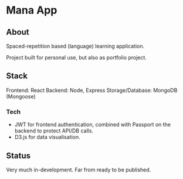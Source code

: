 # Mana App
## About
Spaced-repetition based (language) learning application. 

Project built for personal use, but also as portfolio project.

## Stack
Frontend: React
Backend: Node, Express
Storage/Database: MongoDB (Mongoose)

### Tech
- JWT for frontend authentication, combined with Passport on the backend to protect API/DB calls.
- D3.js for data visualisation.

## Status
Very much in-development. Far from ready to be published.